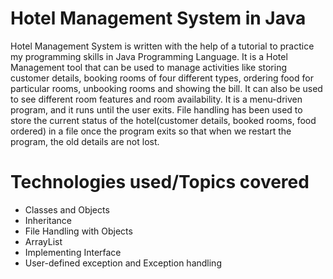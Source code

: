 # Hotel Management System in Java
Hotel Management System is written with the help of a tutorial to practice my programming skills in Java Programming Language. It is a Hotel Management tool that can be used to manage activities like storing customer details, booking rooms of four different types, ordering food for particular rooms, unbooking rooms and showing the bill. It can also be used to see different room features and room availability. It is a menu-driven program, and it runs until the user exits. File handling has been used to store the current status of the hotel(customer details, booked rooms, food ordered) in a file once the program exits so that when we restart the program, the old details are not lost. 

# Technologies used/Topics covered
- Classes and Objects
- Inheritance
- File Handling with Objects
- ArrayList
- Implementing Interface
- User-defined exception and Exception handling
